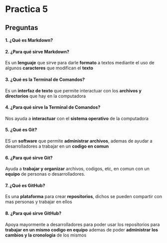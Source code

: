 # Practica 5
## Preguntas
#### 1. ¿Qué es Markdown?

#### 2. ¿Para qué sirve Markdown?
Es un **lenguaje** que sirve para darle **formato** a textos mediante el uso de algunos **caracteres** que modifican el **texto**
#### 3. ¿Qué es la Terminal de Comandos?
Es un **interfaz de texto** que permite interactuar con los **archivos y directorios** que hay en la computadora
#### 4. ¿Para qué sirve la Terminal de Comandos?
Nos ayuda a **interactuar** con el **sistema operativo** de la computadora
#### 5. ¿Qué es Git?
ES un **software** que permite **administrar archivos**, ademas de ayudar a desarrolladores a trabajar en un **codigo en comun**
#### 6. ¿Para qué sirve Git?
Ayuda a **trabajar y organizar** archivos, codigos, etc, en comun con un **equipo** de personas o desarrolladores. 
#### 7. ¿Qué es GitHub?
Es una **plataforma** para crear **repositorios**, dichos se pueden compartir con mas personas y trabajar en ellos
#### 8. ¿Para qué sirve GitHub?
Apoya mayormente a desarrolladores para poder usar los repositorios para **trabajar en un mismo codigo en equipo** ademas de poder **administrar los cambios y la cronologia** de los mismos